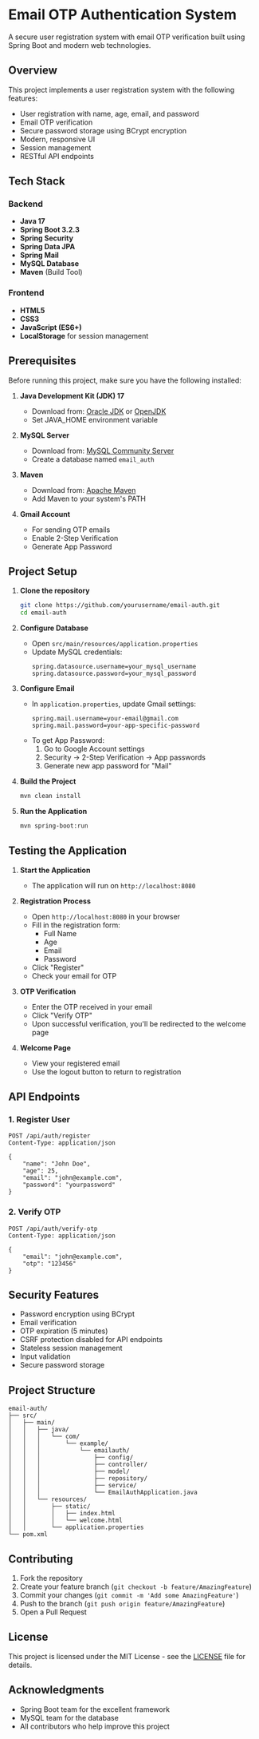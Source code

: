 # Email OTP Authentication System

A secure user registration system with email OTP verification built using Spring Boot and modern web technologies.

## Overview

This project implements a user registration system with the following features:
- User registration with name, age, email, and password
- Email OTP verification
- Secure password storage using BCrypt encryption
- Modern, responsive UI
- Session management
- RESTful API endpoints

## Tech Stack

### Backend
- **Java 17**
- **Spring Boot 3.2.3**
- **Spring Security**
- **Spring Data JPA**
- **Spring Mail**
- **MySQL Database**
- **Maven** (Build Tool)

### Frontend
- **HTML5**
- **CSS3**
- **JavaScript (ES6+)**
- **LocalStorage** for session management

## Prerequisites

Before running this project, make sure you have the following installed:

1. **Java Development Kit (JDK) 17**
   - Download from: [Oracle JDK](https://www.oracle.com/java/technologies/downloads/#java17) or [OpenJDK](https://adoptium.net/)
   - Set JAVA_HOME environment variable

2. **MySQL Server**
   - Download from: [MySQL Community Server](https://dev.mysql.com/downloads/mysql/)
   - Create a database named `email_auth`

3. **Maven**
   - Download from: [Apache Maven](https://maven.apache.org/download.cgi)
   - Add Maven to your system's PATH

4. **Gmail Account**
   - For sending OTP emails
   - Enable 2-Step Verification
   - Generate App Password

## Project Setup

1. **Clone the repository**
   ```bash
   git clone https://github.com/yourusername/email-auth.git
   cd email-auth
   ```

2. **Configure Database**
   - Open `src/main/resources/application.properties`
   - Update MySQL credentials:
     ```properties
     spring.datasource.username=your_mysql_username
     spring.datasource.password=your_mysql_password
     ```

3. **Configure Email**
   - In `application.properties`, update Gmail settings:
     ```properties
     spring.mail.username=your-email@gmail.com
     spring.mail.password=your-app-specific-password
     ```
   - To get App Password:
     1. Go to Google Account settings
     2. Security → 2-Step Verification → App passwords
     3. Generate new app password for "Mail"

4. **Build the Project**
   ```bash
   mvn clean install
   ```

5. **Run the Application**
   ```bash
   mvn spring-boot:run
   ```

## Testing the Application

1. **Start the Application**
   - The application will run on `http://localhost:8080`

2. **Registration Process**
   - Open `http://localhost:8080` in your browser
   - Fill in the registration form:
     - Full Name
     - Age
     - Email
     - Password
   - Click "Register"
   - Check your email for OTP

3. **OTP Verification**
   - Enter the OTP received in your email
   - Click "Verify OTP"
   - Upon successful verification, you'll be redirected to the welcome page

4. **Welcome Page**
   - View your registered email
   - Use the logout button to return to registration

## API Endpoints

### 1. Register User
```
POST /api/auth/register
Content-Type: application/json

{
    "name": "John Doe",
    "age": 25,
    "email": "john@example.com",
    "password": "yourpassword"
}
```

### 2. Verify OTP
```
POST /api/auth/verify-otp
Content-Type: application/json

{
    "email": "john@example.com",
    "otp": "123456"
}
```

## Security Features

- Password encryption using BCrypt
- Email verification
- OTP expiration (5 minutes)
- CSRF protection disabled for API endpoints
- Stateless session management
- Input validation
- Secure password storage

## Project Structure

```
email-auth/
├── src/
│   ├── main/
│   │   ├── java/
│   │   │   └── com/
│   │   │       └── example/
│   │   │           └── emailauth/
│   │   │               ├── config/
│   │   │               ├── controller/
│   │   │               ├── model/
│   │   │               ├── repository/
│   │   │               ├── service/
│   │   │               └── EmailAuthApplication.java
│   │   └── resources/
│   │       ├── static/
│   │       │   ├── index.html
│   │       │   └── welcome.html
│   │       └── application.properties
└── pom.xml
```

## Contributing

1. Fork the repository
2. Create your feature branch (`git checkout -b feature/AmazingFeature`)
3. Commit your changes (`git commit -m 'Add some AmazingFeature'`)
4. Push to the branch (`git push origin feature/AmazingFeature`)
5. Open a Pull Request

## License

This project is licensed under the MIT License - see the [LICENSE](LICENSE) file for details.

## Acknowledgments

- Spring Boot team for the excellent framework
- MySQL team for the database
- All contributors who help improve this project 